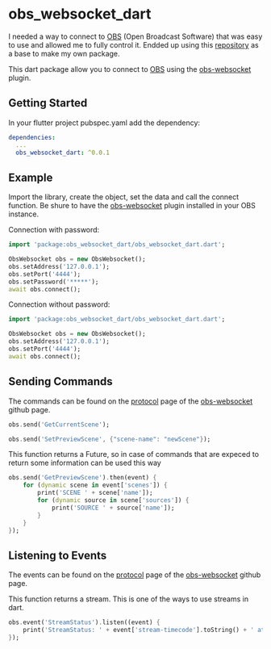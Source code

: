 # obs_websocket_dart

I needed a way to connect to [OBS](https://obsproject.com/) (Open Broadcast Software) that was easy to use and allowed me to fully control it. Endded up using this [repository](https://github.com/faithoflifedev/obsWebsocket) as a base to make my own package.

This dart package allow you to connect to [OBS](https://obsproject.com/) using the [obs-websocket](https://github.com/Palakis/obs-websocket) plugin.

## Getting Started

In your flutter project pubspec.yaml add the dependency:

```yml
dependencies:
  ...
  obs_websocket_dart: ^0.0.1
```

## Example

Import the library, create the object, set the data and call the connect function. Be shure to have the [obs-websocket](https://obsproject.com/forum/resources/obs-websocket-remote-control-obs-studio-from-websockets.466/) plugin installed in your OBS instance.

Connection with password:

```dart
import 'package:obs_websocket_dart/obs_websocket_dart.dart';

ObsWebsocket obs = new ObsWebsocket();
obs.setAddress('127.0.0.1');
obs.setPort('4444');
obs.setPassword('*****');
await obs.connect();
```

Connection without password:

```dart
import 'package:obs_websocket_dart/obs_websocket_dart.dart';

ObsWebsocket obs = new ObsWebsocket();
obs.setAddress('127.0.0.1');
obs.setPort('4444');
await obs.connect();
```

## Sending Commands

The commands can be found on the [protocol](https://github.com/Palakis/obs-websocket/blob/4.x-current/docs/generated/protocol.md) page of the [obs-websocket](https://github.com/Palakis/obs-websocket) github page.

```dart
obs.send('GetCurrentScene');

obs.send('SetPreviewScene', {"scene-name": "newScene"});
```

This function returns a Future, so in case of commands that are expeced to return some information can be used this way

```dart
obs.send('GetPreviewScene').then(event) {
    for (dynamic scene in event['scenes']) {
        print('SCENE ' + scene['name']);
        for (dynamic source in scene['sources']) {
            print('SOURCE ' + source['name']);
        }
    }
});
```

## Listening to Events

The events can be found on the [protocol](https://github.com/Palakis/obs-websocket/blob/4.x-current/docs/generated/protocol.md) page of the [obs-websocket](https://github.com/Palakis/obs-websocket) github page.

This function returns a stream. This is one of the ways to use streams in dart.

```dart
obs.event('StreamStatus').listen((event) {
    print('StreamStatus: ' + event['stream-timecode'].toString() + ' at ' + event['kbits-per-sec'].toString() + 'Kb/s');
});
```
